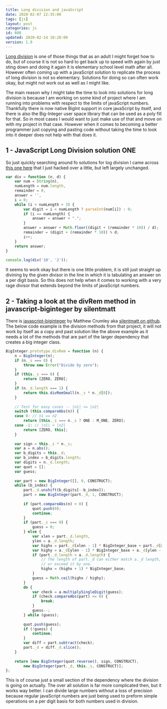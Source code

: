 ```yaml
---
title: Long division and javaScript
date: 2020-02-07 22:35:00
tags: [js]
layout: post
categories: js
id: 608
updated: 2020-02-14 10:28:09
version: 1.9
---
```


[Long division](https://en.wikipedia.org/wiki/Long_division) is one of those things that as an adult I might forget how to do, but of course it is not so hard to get back up to speed with again by just sting down and doing it again it is elementary school level math after all. However often coming up with a javaScript solution to replicate the process of long division is not so elementary. Solutions for doing so can often work okay, but might not work out as well as I might like.

The main reason why I might take the time to look into solutions for long division is because I am working on some kind of project where I am running into problems with respect to the limits of javaScript numbers. Thankfully there is now native BigInt support in core javaScript by itself, and there is also the Big-Integer user space library that can be used as a poly fill for that. So in most cases I would want to just make use of that and move on with my project in that case. However when it comes to becoming a better programmer just copying and pasting code without taking the time to look into it deeper does not help with that does it.

<!-- more -->

## 1 - JavaScript Long Division solution ONE

So just quickly searching around fo solutions for log division I came across [this one here](https://bocoup.com/blog/long-division-in-javascript) that I just hacked over a little, but left largely unchanged.

```js
var div = function (n, d) {
    var num = String(n),
    numLength = num.length,
    remainder = 0,
    answer = '',
    i = 0;
    while (i < numLength + 3) {
        var digit = i < numLength ? parseInt(num[i]) : 0;
        if (i == numLength) {
            answer = answer + ".";
        }
        answer = answer + Math.floor((digit + (remainder * 10)) / d);
        remainder = (digit + (remainder * 10)) % d;
        i++;
    }
    return answer;
}
 
console.log(div('10', '2'));
```

It seems to work okay but there is one little problem, it is still just straight up divining by the given divisor in the line in which it is tabulating an answer on a per digit basis. So this does not help when it comes to working with a very rage divisor that extends beyond the limits of javaScript numbers.

## 2 - Taking a look at the divRem method in javascript-biginteger by silentmatt

There is [javascript-biginteger](https://github.com/silentmatt/javascript-biginteger) by Matthew Crumley aka [silentmatt on github](https://github.com/silentmatt). The below code example is the division methods from that project, it will not work by itself as a copy and past solution like the above example as it needs a lot of the methods that are part of the larger dependency that creates a big integer class. 

```js
BigInteger.prototype.divRem = function (n) {
    n = BigInteger(n);
    if (n._s === 0) {
        throw new Error("Divide by zero");
    }
    if (this._s === 0) {
        return [ZERO, ZERO];
    }
    if (n._d.length === 1) {
        return this.divRemSmall(n._s * n._d[0]);
    }
 
    // Test for easy cases -- |n1| <= |n2|
    switch (this.compareAbs(n)) {
    case 0: // n1 == n2
        return [this._s === n._s ? ONE : M_ONE, ZERO];
    case -1: // |n1| < |n2|
        return [ZERO, this];
    }
 
    var sign = this._s * n._s;
    var a = n.abs();
    var b_digits = this._d;
    var b_index = b_digits.length;
    var digits = n._d.length;
    var quot = [];
    var guess;
 
    var part = new BigInteger([], 0, CONSTRUCT);
    while (b_index) {
        part._d.unshift(b_digits[--b_index]);
        part = new BigInteger(part._d, 1, CONSTRUCT);
 
        if (part.compareAbs(n) < 0) {
            quot.push(0);
            continue;
        }
        if (part._s === 0) {
            guess = 0;
        } else {
            var xlen = part._d.length,
            ylen = a._d.length;
            var highx = part._d[xlen - 1] * BigInteger_base + part._d[xlen - 2];
            var highy = a._d[ylen - 1] * BigInteger_base + a._d[ylen - 2];
            if (part._d.length > a._d.length) {
                // The length of part._d can either match a._d length,
                // or exceed it by one.
                highx = (highx + 1) * BigInteger_base;
            }
            guess = Math.ceil(highx / highy);
        }
        do {
            var check = a.multiplySingleDigit(guess);
            if (check.compareAbs(part) <= 0) {
                break;
            }
            guess--;
        } while (guess);
 
        quot.push(guess);
        if (!guess) {
            continue;
        }
        var diff = part.subtract(check);
        part._d = diff._d.slice();
    }
 
    return [new BigInteger(quot.reverse(), sign, CONSTRUCT),
        new BigInteger(part._d, this._s, CONSTRUCT)];
};
```

This is of course just a small section of the dependency where the division is going on actually. The over all solution is far more complicated then, but it works way better. I can divide large numbers without a loss of precision because regular javaScript numbers are just being used to preform simple operations on a per digit basis for both numbers used in division.